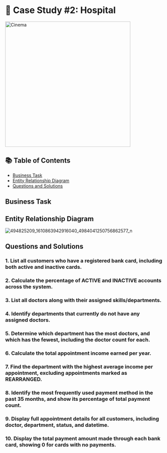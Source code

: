 # 🏥 Case Study #2: Hospital

<img src="https://github.com/user-attachments/assets/1d601968-921c-422c-9e4d-d2021065a426" alt="Cinema" width="400"/>

## 📚 Table of Contents
- [Business Task](#Business-Task)
- [Entity Relationship Diagram](#Entity-Relationship-Diagram)
- [Questions and Solutions](#Questions-and-Solutions)

## Business Task


## Entity Relationship Diagram

![494825209_1610863942916040_4984041250756862577_n](https://github.com/user-attachments/assets/f846a887-5a52-4d83-92c3-a13593924f6c)

## Questions and Solutions

### 1. List all customers who have a registered bank card, including both active and inactive cards.
### 2. Calculate the percentage of ACTIVE and INACTIVE accounts across the system.
### 3. List all doctors along with their assigned skills/departments.
### 4. Identify departments that currently do not have any assigned doctors.
### 5. Determine which department has the most doctors, and which has the fewest, including the doctor count for each.
### 6. Calculate the total appointment income earned per year.
### 7. Find the department with the highest average income per appointment, excluding appointments marked as REARRANGED.
### 8. Identify the most frequently used payment method in the past 35 months, and show its percentage of total payment count.
### 9. Display full appointment details for all customers, including doctor, department, status, and datetime.
### 10. Display the total payment amount made through each bank card, showing 0 for cards with no payments.
